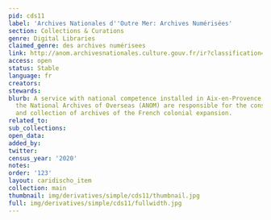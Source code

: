 ```yaml
---
pid: cds11
label: 'Archives Nationales d''Outre Mer: Archives Numérisées'
section: Collections & Curations
genre: Digital Libraries
claimed_genre: des archives numérisees
link: http://anom.archivesnationales.culture.gouv.fr/ir?classification=archives_numerisees
access: open
status: Stable
language: fr
creators:
stewards:
blurb: A service with national competence installed in Aix-en-Provence since 1966,
  the National Archives of Overseas (ANOM) are responsible for the conservation, communication
  and collection of archives of the French colonial expansion.
related_to:
sub_collections:
open_data:
added_by:
twitter:
census_year: '2020'
notes:
order: '123'
layout: caridischo_item
collection: main
thumbnail: img/derivatives/simple/cds11/thumbnail.jpg
full: img/derivatives/simple/cds11/fullwidth.jpg
---
```

